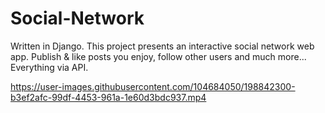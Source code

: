 # Social-Network
Written in Django. This project presents an interactive social network web app. Publish &amp; like posts you enjoy, follow other users and much more... Everything via API.


https://user-images.githubusercontent.com/104684050/198842300-b3ef2afc-99df-4453-961a-1e60d3bdc937.mp4

